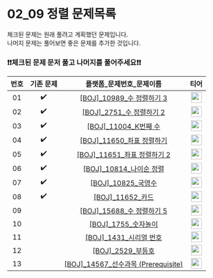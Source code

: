 # 02_09 정렬 문제목록

체크된 문제는 원래 풀려고 계획했던 문제입니다.<br>
나머지 문제는 풀어보면 좋은 문제를 추가한 것입니다. <br>
### ❗️❗️체크된 문제 문저 풀고 나머지를 풀어주세요❗️❗️


|번호|기존 문제|플랫폼_문제번호_문제이름|티어|
| :-----: | :---: | :-----: | :-----: |
|01|✔️|<a href="https://www.acmicpc.net/problem/10989" target="_blank">[BOJ]_10989_수 정렬하기 3</a>| <a href="https://www.acmicpc.net/problem/10989" target="_blank"><img height="25px" width="25px" src="https://static.solved.ac/tier_small/5.svg"/> </a>|
|02|✔️|<a href="https://www.acmicpc.net/problem/2751" target="_blank">[BOJ]_2751_수 정렬하기 2</a>| <a href="https://www.acmicpc.net/problem/2751" target="_blank"><img height="25px" width="25px" src="https://static.solved.ac/tier_small/6.svg"/> </a>|
|03|✔️|<a href="https://www.acmicpc.net/problem/11004" target="_blank">[BOJ]_11004_K번째 수</a>| <a href="https://www.acmicpc.net/problem/11004" target="_blank"><img height="25px" width="25px" src="https://static.solved.ac/tier_small/6.svg"/></a> |
|04|✔️|<a href="https://www.acmicpc.net/problem/11650" target="_blank">[BOJ]_11650_좌표 정렬하기</a>| <a href="https://www.acmicpc.net/problem/11650" target="_blank"><img height="25px" width="25px" src="https://static.solved.ac/tier_small/6.svg"/> </a>|
|05|✔️|<a href="https://www.acmicpc.net/problem/11651" target="_blank">[BOJ]_11651_좌표 정렬하기 2</a>| <a href="https://www.acmicpc.net/problem/11651" target="_blank"><img height="25px" width="25px" src="https://static.solved.ac/tier_small/6.svg"/> </a>|
|06|✔️|<a href="https://www.acmicpc.net/problem/10814" target="_blank">[BOJ]_10814_나이순 정렬</a>| <a href="https://www.acmicpc.net/problem/10814" target="_blank"><img height="25px" width="25px" src="https://static.solved.ac/tier_small/6.svg"/> </a>|
|07|✔️|<a href="https://www.acmicpc.net/problem/10825" target="_blank">[BOJ]_10825_국영수</a>| <a href="https://www.acmicpc.net/problem/10825" target="_blank"><img height="25px" width="25px" src="https://static.solved.ac/tier_small/7.svg"/> </a>|
|08|✔️|<a href="https://www.acmicpc.net/problem/11652" target="_blank">[BOJ]_11652_카드</a>| <a href="https://www.acmicpc.net/problem/11652" target="_blank"><img height="25px" width="25px" src="https://static.solved.ac/tier_small/7.svg"/></a> |
|09||<a href="https://www.acmicpc.net/problem/15688" target="_blank">[BOJ]_15688_수 정렬하기 5</a>| <a href="https://www.acmicpc.net/problem/15688" target="_blank"><img height="25px" width="25px" src="https://static.solved.ac/tier_small/6.svg"/></a> |
|10||<a href="https://www.acmicpc.net/problem/1755" target="_blank">[BOJ]_1755_숫자놀이</a>| <a href="https://www.acmicpc.net/problem/1755" target="_blank"><img height="25px" width="25px" src="https://static.solved.ac/tier_small/7.svg"/></a> |
|11||<a href="https://www.acmicpc.net/problem/1431" target="_blank">[BOJ]_1431_시리얼 번호</a>| <a href="https://www.acmicpc.net/problem/1431" target="_blank"><img height="25px" width="25px" src="https://static.solved.ac/tier_small/8.svg"/></a> |
|12||<a href="https://www.acmicpc.net/problem/2529" target="_blank">[BOJ]_2529_부등호</a>| <a href="https://www.acmicpc.net/problem/2529" target="_blank"><img height="25px" width="25px" src="https://static.solved.ac/tier_small/10.svg"/></a> |
|13||<a href="https://www.acmicpc.net/problem/14567" target="_blank">[BOJ]_14567_선수과목 (Prerequisite)</a>| <a href="https://www.acmicpc.net/problem/14567" target="_blank"><img height="25px" width="25px" src="https://static.solved.ac/tier_small/11.svg"/></a> |




